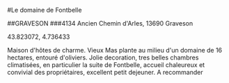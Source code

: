 #Le domaine de Fontbelle

##GRAVESON
###4134 Ancien Chemin d'Arles, 13690 Graveson

43.823072, 4.736433

Maison d'hôtes de charme. Vieux Mas plante au milieu d'un domaine de 16 hectares, entouré d'oliviers. Jolie decoration, tres belles chambres climatisées, en particulier la suite de Fontbelle, accueil chaleureux et convivial des propriétaires, excellent petit dejeuner. A recommander

